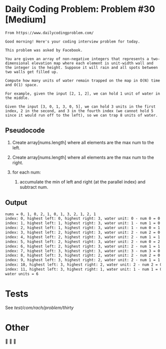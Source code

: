 # Daily Coding Problem: Problem #30 [Medium]

````
From https://www.dailycodingproblem.com/

Good morning! Here's your coding interview problem for today.

This problem was asked by Facebook.

You are given an array of non-negative integers that represents a two-dimensional elevation map where each element is unit-width wall and the integer is the height. Suppose it will rain and all spots between two walls get filled up.

Compute how many units of water remain trapped on the map in O(N) time and O(1) space.

For example, given the input [2, 1, 2], we can hold 1 unit of water in the middle.

Given the input [3, 0, 1, 3, 0, 5], we can hold 3 units in the first index, 2 in the second, and 3 in the fourth index (we cannot hold 5 since it would run off to the left), so we can trap 8 units of water.
````

## Pseudocode

1. Create array[nums.length] where all elements are the max num to the left.
2. Create array[nums.length] where all elements are the max num to the right.
3. for each num:

    1. accumulate the min of left and right (at the parallel index) and subtract num.



## Output

````dtd
nums = 0, 1, 0, 2, 1, 0, 1, 3, 2, 1, 2, 1
index: 0, highest left: 0, highest right: 3, water unit: 0 - num 0 = 0
index: 1, highest left: 1, highest right: 3, water unit: 1 - num 1 = 0
index: 2, highest left: 1, highest right: 3, water unit: 1 - num 0 = 1
index: 3, highest left: 2, highest right: 3, water unit: 2 - num 2 = 0
index: 4, highest left: 2, highest right: 3, water unit: 2 - num 1 = 1
index: 5, highest left: 2, highest right: 3, water unit: 2 - num 0 = 2
index: 6, highest left: 2, highest right: 3, water unit: 2 - num 1 = 1
index: 7, highest left: 3, highest right: 3, water unit: 3 - num 3 = 0
index: 8, highest left: 3, highest right: 2, water unit: 2 - num 2 = 0
index: 9, highest left: 3, highest right: 2, water unit: 2 - num 1 = 1
index: 10, highest left: 3, highest right: 2, water unit: 2 - num 2 = 0
index: 11, highest left: 3, highest right: 1, water unit: 1 - num 1 = 0
water units = 6
````

# Tests

See *test/com/rach/problem/thirty*

# Other

🍺 🍺 🍺

